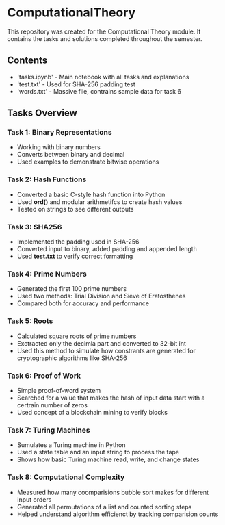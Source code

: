 # ComputationalTheory

This repository was created for the Computational Theory module. It contains the tasks and solutions completed throughout the semester.


## Contents
- 'tasks.ipynb' - Main notebook with all tasks and explanations
- 'test.txt' - Used for SHA-256 padding test
- 'words.txt' - Massive file, contrains sample data for task 6

## Tasks Overview

### Task 1: Binary Representations
- Working with binary numbers
- Converts between binary and decimal
- Used examples to demonstrate bitwise operations
### Task 2: Hash Functions
- Converted a basic C-style hash function into Python
- Used **ord()** and modular arithmetifcs to create hash values
- Tested on strings to see different outputs
### Task 3: SHA256
- Implemented the padding used in SHA-256
- Converted input to binary, added padding and appended length
- Used **test.txt** to verify correct formatting
### Task 4: Prime Numbers
- Generated the first 100 prime numbers
- Used two methods: Trial Division and Sieve of Eratosthenes
- Compared both for accuracy and performance
### Task 5: Roots
- Calculated square roots of prime numbers
- Exctracted only the decimla part and converted to 32-bit int
- Used this method to simulate how constrants are generated for cryptographic algorithms like SHA-256
### Task 6: Proof of Work
- Simple proof-of-word system
- Searched for a value that makes the hash of input data start with a certrain number of zeros
- Used concept of a blockchain mining to verify blocks
### Task 7: Turing Machines
- Sumulates a Turing machine in Python
- Used a state table and an input string to process the tape
- Shows how basic Turing machine read, write, and change states
### Task 8: Computational Complexity
- Measured how many coomparisions bubble sort makes for different input orders
- Generated all permutations of a list and counted sorting steps
- Helped understand algorithm efficienct by tracking comparision counts
